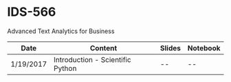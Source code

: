 # IDS-566
Advanced Text Analytics for Business

|Date|Content|Slides|Notebook|
|--|--|--|--|
|1/19/2017|Introduction - Scientific Python| -- | --|

